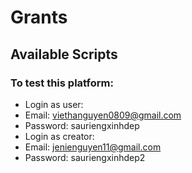 # Grants

## Available Scripts

### To test this platform: 
- Login as user:
- Email: viethanguyen0809@gmail.com
- Password: sauriengxinhdep
- Login as creator:
- Email: jenienguyen11@gmail.com
- Password: sauriengxinhdep2


